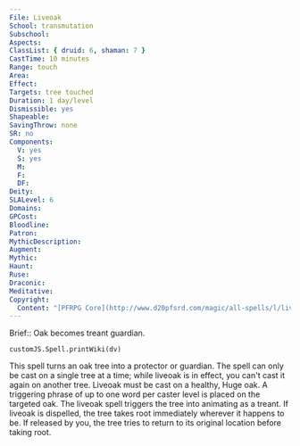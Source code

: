 ```yaml
---
File: Liveoak
School: transmutation
Subschool: 
Aspects: 
ClassList: { druid: 6, shaman: 7 }
CastTime: 10 minutes
Range: touch
Area: 
Effect: 
Targets: tree touched
Duration: 1 day/level
Dismissible: yes
Shapeable: 
SavingThrow: none
SR: no
Components:
  V: yes
  S: yes
  M: 
  F: 
  DF: 
Deity: 
SLALevel: 6
Domains: 
GPCost: 
Bloodline: 
Patron: 
MythicDescription: 
Augment: 
Mythic: 
Haunt: 
Ruse: 
Draconic: 
Meditative: 
Copyright:
  Content: "[PFRPG Core](http://www.d20pfsrd.com/magic/all-spells/l/liveoak)"
---
```

Brief:: Oak becomes treant guardian.

```dataviewjs
customJS.Spell.printWiki(dv)
```

This spell turns an oak tree into a protector or guardian. The spell can only be cast on a single tree at a time; while liveoak is in effect, you can't cast it again on another tree. Liveoak must be cast on a healthy, Huge oak. A triggering phrase of up to one word per caster level is placed on the targeted oak. The liveoak spell triggers the tree into animating as a treant.  If liveoak is dispelled, the tree takes root immediately wherever it happens to be. If released by you, the tree tries to return to its original location before taking root.
